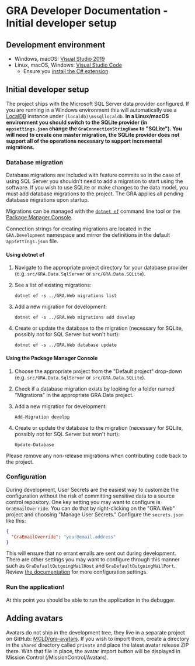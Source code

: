 # GRA Developer Documentation - Initial developer setup

## Development environment

- Windows, macOS: [Visual Studio 2019](https://www.visualstudio.com/vs/)
- Linux, macOS, Windows: [Visual Studio Code](https://code.visualstudio.com/)
  - Ensure you [install the C# extension](https://code.visualstudio.com/docs/runtimes/dotnet)

## Initial developer setup

The project ships with the Microsoft SQL Server data provider configured. If you are running in a Windows environment this will automatically use a [LocalDB](https://msdn.microsoft.com/en-us/library/hh510202.aspx) instance under `(localdb)\mssqllocaldb`. **In a Linux/macOS environment you should switch to the SQLite provider (in `appsettings.json` change the `GraConnectionStringName` to "SQLite"). You will need to create one master migration, the SQLite provider does not support all of the operations necessary to support incremental migrations.**

### Database migration

Database migrations are included with feature commits so in the case of using SQL Server you shouldn't need to add a migration to start using the software. If you wish to use SQLite or make changes to the data model, you must add database migrations to the project. The GRA applies all pending database migrations upon startup.

Migrations can be managed with the [`dotnet ef`](https://docs.microsoft.com/en-us/ef/core/miscellaneous/cli/dotnet) command line tool or the [Package Manager Console](https://docs.microsoft.com/en-us/ef/core/miscellaneous/cli/powershell).

Connection strings for creating migrations are located in the `GRA.Development` namespace and mirror the definitions in the default `appsettings.json` file.

#### Using dotnet ef

1. Navigate to the appropriate project directory for your database provider (e.g. `src/GRA.Data.SqlServer` or `src/GRA.Data.SQLite`).
2. See a list of existing migrations:

   `dotnet ef -s ../GRA.Web migrations list`

3. Add a new migration for development:

   `dotnet ef -s ../GRA.Web migrations add develop`

4. Create or update the database to the migration (necessary for SQLite, possibly not for SQL Server but won't hurt):

   `dotnet ef -s ../GRA.Web database update`

#### Using the Package Manager Console

1. Choose the appropriate project from the "Default project" drop-down (e.g. `src/GRA.Data.SqlServer` or `src/GRA.Data.SQLite`).
2. Check if a database migration exists by looking for a folder named "Migrations" in the appropriate GRA.Data project.
3. Add a new migration for development:

   `Add-Migration develop`

4. Create or update the database to the migration (necessary for SQLite, possibly not for SQL Server but won't hurt):

   `Update-Database`

Please remove any non-release migrations when contributing code back to the project.

### Configuration

During development, User Secrets are the easiest way to customize the configuration without the risk of committing sensitive data to a source control repository. One key setting you may want to configure is `GraEmailOverride`. You can do that by right-clicking on the "GRA.Web" project and choosing "Manage User Secrets." Configure the `secrets.json` like this:

```json
{
  "GraEmailOverride": "your@email.address"
}
```

This will ensure that no errant emails are sent out during development. There are other settings you may want to configure through this manner such as `GraDefaultOutgoingMailHost` and `GraDefaultOutgoingMailPort`. Review [the documentation](http://manual.greatreadingadventure.com/en/latest/technical/appsettings/) for more configuration settings.

### Run the application!

At this point you should be able to run the application in the debugger.

## Adding avatars

Avatars do not ship in the development tree, they live in a separate project on GitHub: [MCLD/gra-avatars](https://github.com/MCLD/gra-avatars). If you wish to import them, create a directory in the `shared` directory called `private` and place the latest avatar release ZIP there. With that file in place, the avatar import button will be displayed in Mission Control (/MissionControl/Avatars).
